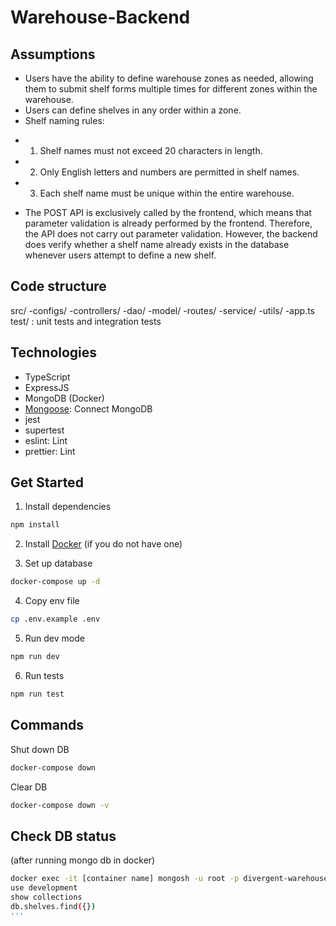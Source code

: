 # Warehouse-Backend

## Assumptions
- Users have the ability to define warehouse zones as needed, allowing them to submit shelf forms multiple times for different zones within the warehouse.
- Users can define shelves in any order within a zone.
- Shelf naming rules: 
* 1. Shelf names must not exceed 20 characters in length. 
* 2. Only English letters and numbers are permitted in shelf names. 
* 3. Each shelf name must be unique within the entire warehouse. 
- The POST API is exclusively called by the frontend, which means that parameter validation is already performed by the frontend. Therefore, the API does not carry out parameter validation. However, the backend does verify whether a shelf name already exists in the database whenever users attempt to define a new shelf.

## Code structure
src/
  -configs/
  -controllers/
  -dao/
  -model/
  -routes/
  -service/
  -utils/
  -app.ts
test/ : unit tests and integration tests

## Technologies
- TypeScript
- ExpressJS
- MongoDB (Docker)
- [Mongoose](https://mongoosejs.com/): Connect MongoDB
- jest
- supertest
- eslint: Lint
- prettier: Lint


## Get Started

1. Install dependencies
```bash
npm install
```

2. Install [Docker](https://docs.docker.com/desktop/) (if you do not have one)


3. Set up database

```bash
docker-compose up -d
```

4. Copy env file

```bash
cp .env.example .env
```

5. Run dev mode
```bash
npm run dev
```

6. Run tests
```bash
npm run test
```

## Commands
Shut down DB
```bash
docker-compose down
```

Clear DB
```bash
docker-compose down -v
```

## Check DB status
(after running mongo db in docker)
```bash
docker exec -it [container name] mongosh -u root -p divergent-warehouse
use development
show collections
db.shelves.find({})
'''
